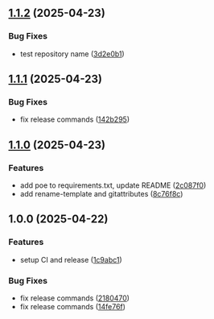 ## [1.1.2](https://github.com/Mala1180/python-project-template/compare/1.1.1...1.1.2) (2025-04-23)

### Bug Fixes

* test repository name ([3d2e0b1](https://github.com/Mala1180/python-project-template/commit/3d2e0b1e45ec487f682c7b63ddba0154cd98bdd4))

## [1.1.1](https://github.com/Mala1180/python-project-template/compare/1.1.0...1.1.1) (2025-04-23)

### Bug Fixes

* fix release commands ([142b295](https://github.com/Mala1180/python-project-template/commit/142b29566a2dced4b15c0d70f7c8f007ffeb8344))

## [1.1.0](https://github.com/Mala1180/python-project-template/compare/1.0.0...1.1.0) (2025-04-23)

### Features

* add poe to requirements.txt, update README ([2c087f0](https://github.com/Mala1180/python-project-template/commit/2c087f05c0a7001f9e146e952cdc0906b0cbd4c9))
* add rename-template and gitattributes ([8c76f8c](https://github.com/Mala1180/python-project-template/commit/8c76f8c9a4f5108f89bc227f49340cc8b050758d))

## 1.0.0 (2025-04-22)

### Features

* setup CI and release ([1c9abc1](https://github.com/Mala1180/python-project-template/commit/1c9abc136197d0f91958e5438fefa7ef2f043fb4))

### Bug Fixes

* fix release commands ([2180470](https://github.com/Mala1180/python-project-template/commit/2180470001e5665c31d7920a7c584b695fbb7ea0))
* fix release commands ([14fe76f](https://github.com/Mala1180/python-project-template/commit/14fe76ffbff005a2cf72a5526bbd23600801ad2e))
